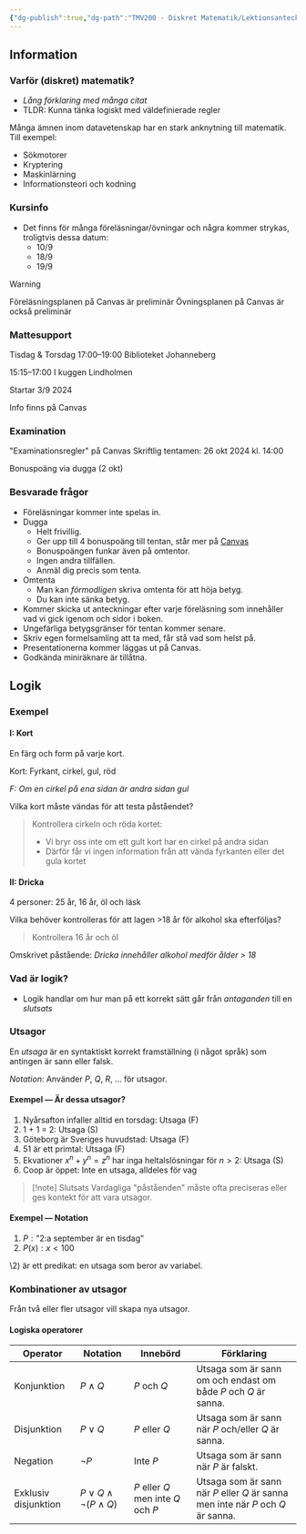```yaml
---
{"dg-publish":true,"dg-path":"TMV200 - Diskret Matematik/Lektionsanteckningar/2024-09-02.md","permalink":"/TMV200 - Diskret Matematik/Lektionsanteckningar/2024-09-02/"}
---
```


## Information
### Varför (diskret) matematik?

- *Lång förklaring med många citat*
- TLDR: Kunna tänka logiskt med väldefinierade regler

Många ämnen inom datavetenskap har en stark anknytning till matematik.
Till exempel:
- Sökmotorer
- Kryptering
- Maskinlärning
- Informationsteori och kodning

### Kursinfo

- Det finns för många föreläsningar/övningar och några kommer strykas, troligtvis dessa datum:
	- 10/9
	- 18/9
	- 19/9

> [!Warning]
> Föreläsningsplanen på Canvas är preliminär
> Övningsplanen på Canvas är också preliminär

### Mattesupport

Tisdag & Torsdag 17:00–19:00
Biblioteket Johanneberg

15:15–17:00
I kuggen Lindholmen

Startar 3/9 2024

Info finns på Canvas

### Examination

"Examinationsregler" på Canvas
Skriftlig tentamen: 26 okt 2024 kl. 14:00

Bonuspoäng via dugga (2 okt)

### Besvarade frågor

- Föreläsningar kommer inte spelas in.
- Dugga
	- Helt frivillig.
	- Ger upp till 4 bonuspoäng till tentan, står mer på [Canvas](https://chalmers.instructure.com/courses/31068)
	- Bonuspoängen funkar även på omtentor.
	- Ingen andra tillfällen.
	- Anmäl dig precis som tenta.
- Omtenta
	- Man kan *förmodligen* skriva omtenta för att höja betyg.
	- Du kan inte sänka betyg.
- Kommer skicka ut anteckningar efter varje föreläsning som innehåller vad vi gick igenom och sidor i boken.
- Ungefärliga betygsgränser för tentan kommer senare.
- Skriv egen formelsamling att ta med, får stå vad som helst på.
- Presentationerna kommer läggas ut på Canvas.
- Godkända miniräknare är tillåtna.

## Logik

### Exempel

#### I: Kort

En färg och form på varje kort.

Kort: Fyrkant, cirkel, gul, röd

*F: Om en cirkel på ena sidan är andra sidan gul*

Vilka kort måste vändas för att testa påståendet?

> Kontrollera cirkeln och röda kortet:
> - Vi bryr oss inte om ett gult kort har en cirkel på andra sidan
> - Därför får vi ingen information från att vända fyrkanten eller det gula kortet

#### II: Dricka

4 personer: 25 år, 16 år, öl och läsk

Vilka behöver kontrolleras för att lagen >18 år för alkohol ska efterföljas?

> Kontrollera 16 år och öl

Omskrivet påstående: *Dricka innehåller alkohol medför ålder > 18*

### Vad är logik?

- Logik handlar om hur man på ett korrekt sätt går från *antaganden* till en *slutsats*
### Utsagor

En *utsaga* är en syntaktiskt korrekt framställning (i något språk) som antingen är sann eller falsk.

*Notation*: Använder $P$, $Q$, $R$, ... för utsagor.

#### Exempel — Är dessa utsagor?

1) Nyårsafton infaller alltid en torsdag: Utsaga (F)
2) 1 + 1 = 2: Utsaga (S)
3) Göteborg är Sveriges huvudstad: Utsaga (F)
4) 51 är ett primtal: Utsaga (F)
5) Ekvationer $x^n+y^n=z^n$ har inga heltalslösningar för $n>2$: Utsaga (S)
6) Coop är öppet: Inte en utsaga, alldeles för vag

> [!note] Slutsats
> Vardagliga "påståenden" måste ofta preciseras eller ges kontekt för att vara utsagor.

#### Exempel — Notation

1) $P: \text{"2:a september är en tisdag"}$
2) $P(x): x < 100$

\2) är ett predikat: en utsaga som beror av variabel.

### Kombinationer av utsagor

Från två eller fler utsagor vill skapa nya utsagor.

#### Logiska operatorer

| Operator             | Notation                           | Innebörd                           | Förklaring                                                                       |
| -------------------- | ---------------------------------- | ---------------------------------- | -------------------------------------------------------------------------------- |
| Konjunktion          | $P \land Q$                        | $P$ och $Q$                        | Utsaga som är sann om och endast om både $P$ och $Q$ är sanna.                   |
| Disjunktion          | $P \lor Q$                         | $P$ eller $Q$                      | Utsaga som är sann när $P$ och/eller $Q$ är sanna.                               |
| Negation             | $\neg{P}$                          | Inte $P$                           | Utsaga som är sann när $P$ är falskt.                                            |
| Exklusiv disjunktion | $P \lor Q \land \neg{(P \land Q)}$ | $P$ eller $Q$ men inte $Q$ och $P$ | Utsaga som är sann när $P$ eller $Q$ är sanna men inte när $P$ och $Q$ är sanna. |
